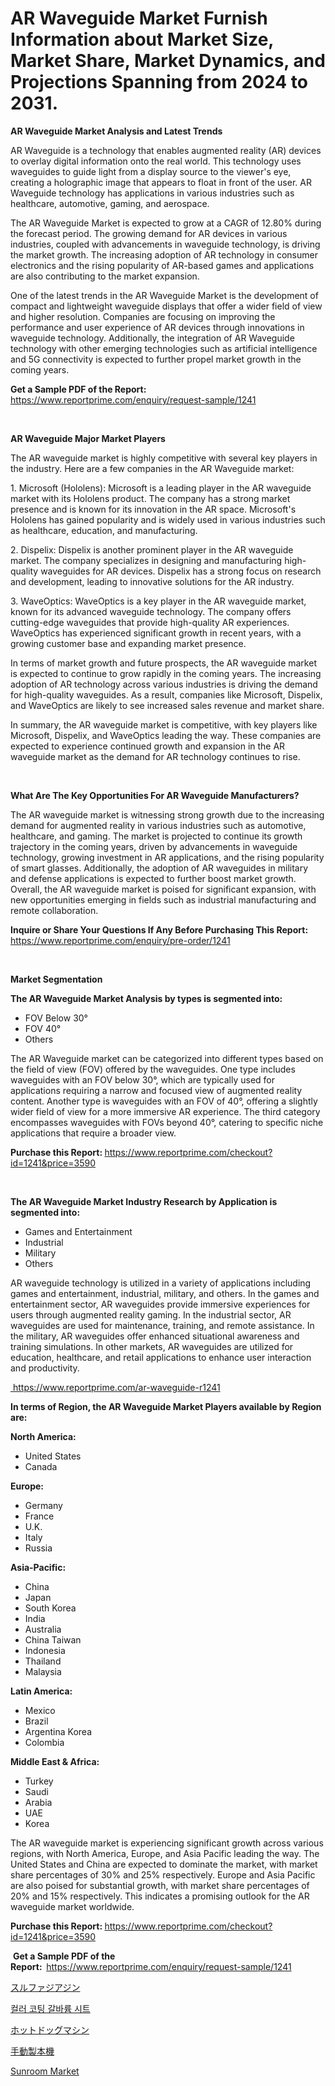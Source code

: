<p><h1>AR Waveguide Market Furnish Information about Market Size, Market Share, Market Dynamics, and Projections Spanning from 2024 to 2031.</h1></p><p><strong>AR Waveguide Market Analysis and Latest Trends</strong></p>
<p><p>AR Waveguide is a technology that enables augmented reality (AR) devices to overlay digital information onto the real world. This technology uses waveguides to guide light from a display source to the viewer's eye, creating a holographic image that appears to float in front of the user. AR Waveguide technology has applications in various industries such as healthcare, automotive, gaming, and aerospace.</p><p>The AR Waveguide Market is expected to grow at a CAGR of 12.80% during the forecast period. The growing demand for AR devices in various industries, coupled with advancements in waveguide technology, is driving the market growth. The increasing adoption of AR technology in consumer electronics and the rising popularity of AR-based games and applications are also contributing to the market expansion.</p><p>One of the latest trends in the AR Waveguide Market is the development of compact and lightweight waveguide displays that offer a wider field of view and higher resolution. Companies are focusing on improving the performance and user experience of AR devices through innovations in waveguide technology. Additionally, the integration of AR Waveguide technology with other emerging technologies such as artificial intelligence and 5G connectivity is expected to further propel market growth in the coming years.</p></p>
<p><strong>Get a Sample PDF of the Report:&nbsp;</strong> <a href="https://www.reportprime.com/enquiry/request-sample/1241">https://www.reportprime.com/enquiry/request-sample/1241</a></p>
<p>&nbsp;</p>
<p><strong>AR Waveguide Major Market Players</strong></p>
<p><p>The AR waveguide market is highly competitive with several key players in the industry. Here are a few companies in the AR Waveguide market:</p><p>1. Microsoft (Hololens): Microsoft is a leading player in the AR waveguide market with its Hololens product. The company has a strong market presence and is known for its innovation in the AR space. Microsoft's Hololens has gained popularity and is widely used in various industries such as healthcare, education, and manufacturing.</p><p>2. Dispelix: Dispelix is another prominent player in the AR waveguide market. The company specializes in designing and manufacturing high-quality waveguides for AR devices. Dispelix has a strong focus on research and development, leading to innovative solutions for the AR industry.</p><p>3. WaveOptics: WaveOptics is a key player in the AR waveguide market, known for its advanced waveguide technology. The company offers cutting-edge waveguides that provide high-quality AR experiences. WaveOptics has experienced significant growth in recent years, with a growing customer base and expanding market presence.</p><p>In terms of market growth and future prospects, the AR waveguide market is expected to continue to grow rapidly in the coming years. The increasing adoption of AR technology across various industries is driving the demand for high-quality waveguides. As a result, companies like Microsoft, Dispelix, and WaveOptics are likely to see increased sales revenue and market share.</p><p>In summary, the AR waveguide market is competitive, with key players like Microsoft, Dispelix, and WaveOptics leading the way. These companies are expected to experience continued growth and expansion in the AR waveguide market as the demand for AR technology continues to rise.</p></p>
<p>&nbsp;</p>
<p><strong>What Are The Key Opportunities For AR Waveguide Manufacturers?</strong></p>
<p><p>The AR waveguide market is witnessing strong growth due to the increasing demand for augmented reality in various industries such as automotive, healthcare, and gaming. The market is projected to continue its growth trajectory in the coming years, driven by advancements in waveguide technology, growing investment in AR applications, and the rising popularity of smart glasses. Additionally, the adoption of AR waveguides in military and defense applications is expected to further boost market growth. Overall, the AR waveguide market is poised for significant expansion, with new opportunities emerging in fields such as industrial manufacturing and remote collaboration.</p></p>
<p><strong>Inquire or Share Your Questions If Any Before Purchasing This Report:</strong> <a href="https://www.reportprime.com/enquiry/pre-order/1241">https://www.reportprime.com/enquiry/pre-order/1241</a></p>
<p>&nbsp;</p>
<p><strong>Market Segmentation</strong></p>
<p><strong>The AR Waveguide Market Analysis by types is segmented into:</strong></p>
<p><ul><li>FOV Below 30°</li><li>FOV 40°</li><li>Others</li></ul></p>
<p><p>The AR Waveguide market can be categorized into different types based on the field of view (FOV) offered by the waveguides. One type includes waveguides with an FOV below 30°, which are typically used for applications requiring a narrow and focused view of augmented reality content. Another type is waveguides with an FOV of 40°, offering a slightly wider field of view for a more immersive AR experience. The third category encompasses waveguides with FOVs beyond 40°, catering to specific niche applications that require a broader view.</p></p>
<p><strong>Purchase this Report:&nbsp;</strong><a href="https://www.reportprime.com/checkout?id=1241&price=3590">https://www.reportprime.com/checkout?id=1241&price=3590</a></p>
<p>&nbsp;</p>
<p><strong>The AR Waveguide Market Industry Research by Application is segmented into:</strong></p>
<p><ul><li>Games and Entertainment</li><li>Industrial</li><li>Military</li><li>Others</li></ul></p>
<p><p>AR waveguide technology is utilized in a variety of applications including games and entertainment, industrial, military, and others. In the games and entertainment sector, AR waveguides provide immersive experiences for users through augmented reality gaming. In the industrial sector, AR waveguides are used for maintenance, training, and remote assistance. In the military, AR waveguides offer enhanced situational awareness and training simulations. In other markets, AR waveguides are utilized for education, healthcare, and retail applications to enhance user interaction and productivity.</p></p>
<p><a href="https://www.reportprime.com/ar-waveguide-r1241">&nbsp;https://www.reportprime.com/ar-waveguide-r1241</a></p>
<p><strong>In terms of Region, the AR Waveguide Market Players available by Region are:</strong></p>
<p>
    <p> <strong> North America: </strong>
        <ul>
            <li>United States</li>
            <li>Canada</li>
        </ul>
        </p> 
    <p> <strong> Europe: </strong>
        <ul>
            <li>Germany</li>
            <li>France</li>
            <li>U.K.</li>
            <li>Italy</li>
            <li>Russia</li>
        </ul>
        </p> 
    <p> <strong> Asia-Pacific: </strong>
        <ul>
            <li>China</li>
            <li>Japan</li>
            <li>South Korea</li>
            <li>India</li>
            <li>Australia</li>
            <li>China Taiwan</li>
            <li>Indonesia</li>
            <li>Thailand</li>
            <li>Malaysia</li>
        </ul>
        </p> 
    <p> <strong> Latin America: </strong>
        <ul>
            <li>Mexico</li>
            <li>Brazil</li>
            <li>Argentina Korea</li>
            <li>Colombia</li>
        </ul>
        </p> 
    <p> <strong> Middle East & Africa: </strong>
        <ul>
            <li>Turkey</li>
            <li>Saudi</li>
            <li>Arabia</li>
            <li>UAE</li>
            <li>Korea</li>
        </ul>
    </p>
    </p>
<p><p>The AR waveguide market is experiencing significant growth across various regions, with North America, Europe, and Asia Pacific leading the way. The United States and China are expected to dominate the market, with market share percentages of 30% and 25% respectively. Europe and Asia Pacific are also poised for substantial growth, with market share percentages of 20% and 15% respectively. This indicates a promising outlook for the AR waveguide market worldwide.</p></p>
<p><strong>Purchase this Report: </strong><a href="https://www.reportprime.com/checkout?id=1241&price=3590">https://www.reportprime.com/checkout?id=1241&price=3590</a></p>
<p>&nbsp;<strong>Get a Sample PDF of the Report:&nbsp;&nbsp;</strong><a href="https://www.reportprime.com/enquiry/request-sample/1241">https://www.reportprime.com/enquiry/request-sample/1241</a></p>
<p><strong></strong></p>
<p><p><a href="https://github.com/AdellaPrice2023/Market-Research-Report-List-1/blob/main/758899170995.md">スルファジアジン</a></p><p><a href="https://github.com/GabrielBlanda5656/Market-Research-Report-List-1/blob/main/307715168484.md">컬러 코팅 갈바륨 시트</a></p><p><a href="https://github.com/andym141978/Market-Research-Report-List-1/blob/main/397601370994.md">ホットドッグマシン</a></p><p><a href="https://medium.com/@rebekaanderson14/%E3%83%9E%E3%83%8B%E3%83%A5%E3%82%A2%E3%83%AB%E3%83%90%E3%82%A4%E3%83%B3%E3%83%87%E3%82%A3%E3%83%B3%E3%82%B0%E6%A9%9F%E5%B8%82%E5%A0%B4%E3%83%AC%E3%83%9D%E3%83%BC%E3%83%88%E3%81%AF-%E3%81%93%E3%81%AE%E5%B8%82%E5%A0%B4%E3%81%AE%E6%9C%80%E6%96%B0%E3%83%88%E3%83%AC%E3%83%B3%E3%83%89%E3%81%A8%E6%88%90%E9%95%B7%E6%A9%9F%E4%BC%9A%E3%82%92%E6%98%8E%E3%82%89%E3%81%8B%E3%81%AB%E3%81%97%E3%81%BE%E3%81%99-772eb41bfca2">手動製本機</a></p><p><a href="https://issuu.com/reportprime-2/docs/sunroom-market-size-2030.pptx">Sunroom Market</a></p></p>